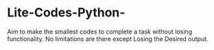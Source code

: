 # Lite-Codes-Python-
Aim to make the smallest codes to complete a task without losing functionality.
No limitations are there except Losing the Desired output.
